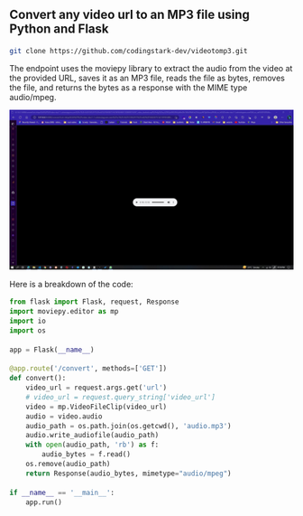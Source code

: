 ## Convert any video url to an MP3 file using Python and Flask

```bash
git clone https://github.com/codingstark-dev/videotomp3.git
```

The endpoint uses the moviepy library to extract the audio from the video at the provided URL, saves it as an MP3 file, reads the file as bytes, removes the file, and returns the bytes as a response with the MIME type audio/mpeg.

![image](ss.jpg)

Here is a breakdown of the code:

```python
from flask import Flask, request, Response
import moviepy.editor as mp
import io
import os

app = Flask(__name__)

@app.route('/convert', methods=['GET'])
def convert():
    video_url = request.args.get('url')
    # video_url = request.query_string['video_url']
    video = mp.VideoFileClip(video_url)
    audio = video.audio
    audio_path = os.path.join(os.getcwd(), 'audio.mp3')
    audio.write_audiofile(audio_path)
    with open(audio_path, 'rb') as f:
        audio_bytes = f.read()
    os.remove(audio_path)
    return Response(audio_bytes, mimetype="audio/mpeg")

if __name__ == '__main__':
    app.run()

```
